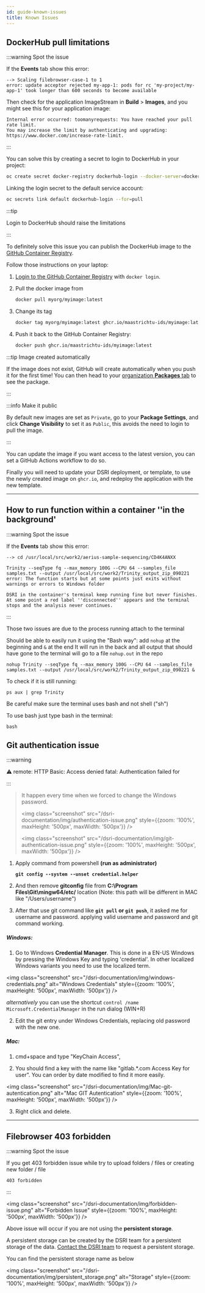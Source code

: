 ```yaml
---
id: guide-known-issues
title: Known Issues
---
```


## DockerHub pull limitations

:::warning Spot the issue

If the **Events** tab show this error:

```
--> Scaling filebrowser-case-1 to 1
error: update acceptor rejected my-app-1: pods for rc 'my-project/my-app-1' took longer than 600 seconds to become available
```

Then check for the application ImageStream in **Build** > **Images**, and you might see this for your application image:

```
Internal error occurred: toomanyrequests: You have reached your pull rate limit. 
You may increase the limit by authenticating and upgrading: https://www.docker.com/increase-rate-limit.
```

:::

You can solve this by creating a secret to login to DockerHub in your project:

```bash
oc create secret docker-registry dockerhub-login --docker-server=docker.io --docker-username=dockerhub_username --docker-password=dockerhub_password --docker-email=example@mail.com
```

Linking the login secret to the default service account:

```bash
oc secrets link default dockerhub-login --for=pull
```

:::tip

Login to DockerHub should raise the limitations

:::

To definitely solve this issue you can publish the DockerHub image to the [GitHub Container Registry](https://docs.github.com/en/packages/guides/about-github-container-registry).

Follow those instructions on your laptop:

1. [Login to the GitHub Container Registry](https://maastrichtu-ids.github.io/dsri-documentation/docs/guide-publish-image#login-to-github-container-registry) with `docker login`.

2. Pull the docker image from 

   ```bash
   docker pull myorg/myimage:latest
   ```

3. Change its tag

   ```bash
   docker tag myorg/myimage:latest ghcr.io/maastrichtu-ids/myimage:latest
   ```

4. Push it back to the GitHub Container Registry:

   ```bash
   docker push ghcr.io/maastrichtu-ids/myimage:latest
   ```

:::tip Image created automatically

If the image does not exist, GitHub will create automatically when you push it for the first time! You can then head to your [organization **Packages** tab](https://github.com/orgs/MaastrichtU-IDS/packages) to see the package.

:::

:::info Make it public

By default new images are set as `Private`, go to your **Package Settings**, and click **Change Visibility** to set it as `Public`, this avoids the need to login to pull the image.

:::

You can update the image if you want access to the latest version, you can set a GitHub Actions workflow to do so.

Finally you will need to update your DSRI deployment, or template, to use the newly created image on `ghcr.io`, and redeploy the application with the new template.

---

## How to run function within a container ''in the background'

:::warning Spot the issue

If the **Events** tab show this error:

```
--> cd /usr/local/src/work2/aerius-sample-sequencing/CD4K4ANXX

Trinity --seqType fq --max_memory 100G --CPU 64 --samples_file samples.txt --output /usr/local/src/work2/Trinity_output_zip_090221
error: The function starts but at some points just exits without warnings or errors to Windows folder
```

```
DSRI in the container's terminal keep running fine but never finishes. At some point a red label ''disconnected'' appears and the terminal stops and the analysis never continues.
```

:::

Those two issues are due to the process running attach to the terminal

Should be able to easily run it using the "Bash way": add `nohup` at the beginning and `&` at the end
It will run in the back and all output that should have gone to the terminal will go to a file `nohup.out` in the repo

```
nohup Trinity --seqType fq --max_memory 100G --CPU 64 --samples_file samples.txt --output /usr/local/src/work2/Trinity_output_zip_090221 &
```

To check if it is still running:

```
ps aux | grep Trinity
```

Be careful make sure the terminal uses bash and not shell ("sh")

To use bash just type bash in the terminal:

```
bash
```

## Git authentication issue

:::warning

⚠️ remote: HTTP Basic: Access denied fatal: Authentication failed for

:::

> It happen every time when we forced to change the Windows password.
>
> <img class="screenshot" src="/dsri-documentation/img/authentication-issue.png" style={{zoom: '100%', maxHeight: '500px', maxWidth: '500px'}} />
>
> <img class="screenshot" src="/dsri-documentation/img/git-authentication-issue.png" style={{zoom: '100%', maxHeight: '500px', maxWidth: '500px'}} />

1. Apply command from powershell **(run as administrator)**

   **`git config --system --unset credential.helper`**

2. And then remove **gitconfig** file from **C:\Program Files\Git\mingw64/etc/** location (Note: this path will be different in MAC like "/Users/username")

3. After that use git command like **`git pull` or `git push`**, it asked me for username and password. applying valid username and password and git command working.

##### Windows: 

1. Go to Windows **Credential Manager**. This is done in a EN-US Windows by pressing the Windows Key and typing 'credential'. In other localized Windows variants you need to use the localized term.

<img class="screenshot" src="/dsri-documentation/img/windows-credentials.png" alt="Windows Credentials" style={{zoom: '100%', maxHeight: '500px', maxWidth: '500px'}} />

   *alternatively* you can use the shortcut `control /name Microsoft.CredentialManager` in the run dialog (WIN+R)

2. Edit the git entry under Windows Credentials, replacing old password with the new one.

##### Mac: 

1. cmd+space and type "KeyChain Access",

2. You should find a key with the name like "gitlab.*.com Access Key for user". You can order by date modified to find it more easily.

<img class="screenshot" src="/dsri-documentation/img/Mac-git-autentication.png" alt="Mac GIT Autentication" style={{zoom: '100%', maxHeight: '500px', maxWidth: '500px'}} />

3. Right click and delete.

---
## Filebrowser 403 forbidden

:::warning Spot the issue

If you get 403 forbidden issue while try to upload folders / files or creating new folder / file 

```
403 forbidden 
```

:::

<img class="screenshot" src="/dsri-documentation/img/forbidden-issue.png" alt="Forbidden Issue" style={{zoom: '100%', maxHeight: '500px', maxWidth: '500px'}} />

Above issue will occur if you are not using the **persistent storage**.

A persistent storage can be created by the DSRI team for a persistent storage of the data. [Contact the DSRI team](http://localhost:3000/dsri-documentation/help) to request a persistent storage.

You can find the persistent storage name as below

<img class="screenshot" src="/dsri-documentation/img/persistent_storage.png" alt="Storage" style={{zoom: '100%', maxHeight: '500px', maxWidth: '500px'}} />